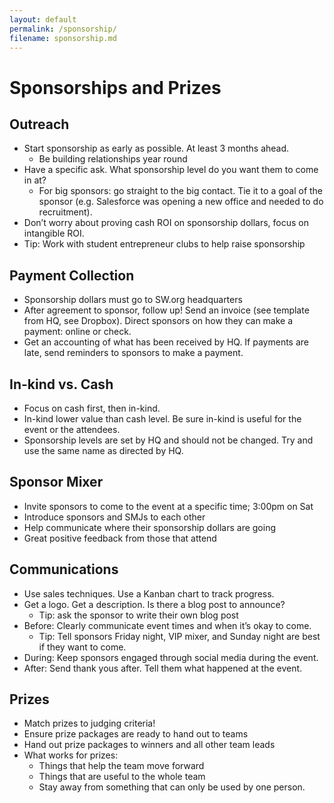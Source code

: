 ```yaml
---
layout: default
permalink: /sponsorship/
filename: sponsorship.md
---
```


Sponsorships and Prizes
=======================

Outreach
--------
* Start sponsorship as early as possible.  At least 3 months ahead. 
	+ Be building relationships year round
* Have a specific ask.  What sponsorship level do you want them to come in at? 
	+ For big sponsors: go straight to the big contact.  Tie it to a goal of the sponsor (e.g. Salesforce was opening a new office and needed to do recruitment).
* Don’t worry about proving cash ROI on sponsorship dollars, focus on intangible ROI.
* Tip: Work with student entrepreneur clubs to help raise sponsorship

Payment Collection
------------------
* Sponsorship dollars must go to SW.org headquarters
* After agreement to sponsor, follow up!  Send an invoice (see template from HQ, see Dropbox).  Direct sponsors on how they can make a payment: online or check.
* Get an accounting of what has been received by HQ.  If payments are late, send reminders to sponsors to make a payment.

In-kind vs. Cash
----------------
* Focus on cash first, then in-kind.
* In-kind lower value than cash level.  Be sure in-kind is useful for the event or the attendees.
* Sponsorship levels are set by HQ and should not be changed.  Try and use the same name as directed by HQ.

Sponsor Mixer
-------------
* Invite sponsors to come to the event at a specific time; 3:00pm on Sat
* Introduce sponsors and SMJs to each other
* Help communicate where their sponsorship dollars are going
* Great positive feedback from those that attend

Communications
--------------
* Use sales techniques.  Use a Kanban chart to track progress.
* Get a logo.  Get a description.  Is there a blog post to announce? 
	+ Tip: ask the sponsor to write their own blog post
* Before: Clearly communicate event times and when it’s okay to come. 
	+ Tip: Tell sponsors Friday night, VIP mixer, and Sunday night are best if they want to come.
* During: Keep sponsors engaged through social media during the event.
* After: Send thank yous after.  Tell them what happened at the event.

Prizes
------
* Match prizes to judging criteria!
* Ensure prize packages are ready to hand out to teams
* Hand out prize packages to winners and all other team leads
* What works for prizes:
	+ Things that help the team move forward
	+ Things that are useful to the whole team
	+ Stay away from something that can only be used by one person.
